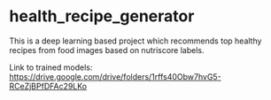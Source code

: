 # health_recipe_generator
This is a deep learning based project which recommends top healthy recipes from food images based on nutriscore labels.

Link to trained models:
https://drive.google.com/drive/folders/1rffs40Obw7hvG5-RCeZjBPfDFAc29LKo
